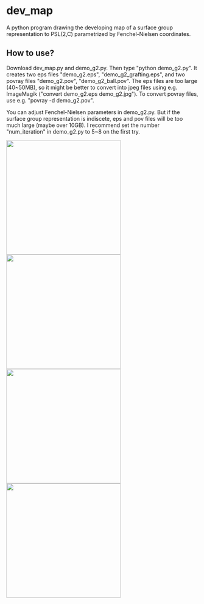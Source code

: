 # dev_map
A python program drawing the developing map of a surface group representation to PSL(2,C) parametrized by Fenchel-Nielsen coordinates.

## How to use?
Download dev_map.py and demo_g2.py. Then type "python demo_g2.py". It creates two eps files "demo_g2.eps", "demo_g2_grafting.eps", and two povray files "demo_g2.pov", "demo_g2_ball.pov".
The eps files are too large (40~50MB), so it might be better to convert into jpeg files using e.g. ImageMagik ("convert demo_g2.eps demo_g2.jpg"). 
To convert povray files, use e.g. "povray -d demo_g2.pov".

You can adjust Fenchel-Nielsen parameters in demo_g2.py. But if the surface group representation is indiscete, eps and pov files will be too much large (maybe over 10GB). I recommend set the number "num_iteration" in demo_g2.py to 5~8 on the first try.

<img src="https://user-images.githubusercontent.com/38853563/190839133-251e1628-c3cf-4aba-9157-6da953625e95.jpg" width="300px"><img src="https://user-images.githubusercontent.com/38853563/190839139-73ee89ab-5039-400f-b9c3-3fad3ce9a02c.jpg" width="300px">
<img src="https://user-images.githubusercontent.com/38853563/190839141-3a145403-e1d0-4529-8a3a-6bd0844fe712.png" width="300px">
<img src="https://user-images.githubusercontent.com/38853563/190839144-b53962f1-930e-4f91-823a-b236f0699487.png" width="300px">
